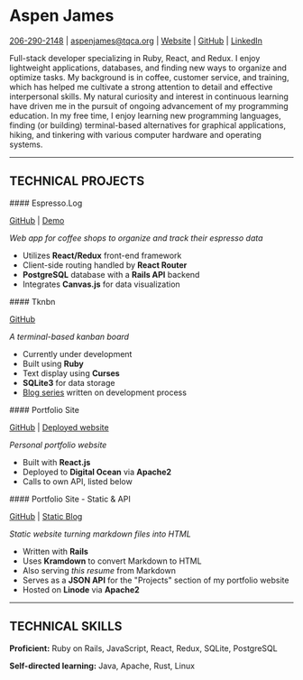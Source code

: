 # Aspen James

[206-290-2148][tel] \| [aspenjames@tqca.org][email] \| [Website][site] \| [GitHub][github] \| [LinkedIn][linkedin]

Full-stack developer specializing in Ruby, React, and Redux. I enjoy
lightweight applications, databases, and finding new ways to organize and
optimize tasks. My background is in coffee, customer service, and training,
which has helped me cultivate a strong attention to detail and effective
interpersonal skills. My natural curiosity and interest in continuous learning
have driven me in the pursuit of ongoing advancement of my programming
education. In my free time, I enjoy learning new programming languages, finding
(or building) terminal-based alternatives for graphical applications, hiking,
and tinkering with various computer hardware and operating systems.

---------

## TECHNICAL PROJECTS
<div id='project-container' markdown='1'>

<div class='section' id='section-1' markdown='1'>
#### Espresso.Log

[GitHub][gh-el] \| [Demo][demo-el]

*Web app for coffee shops to organize and track their espresso data*

* Utilizes **React/Redux** front-end framework
* Client-side routing handled by **React Router**
* **PostgreSQL** database with a **Rails API** backend
* Integrates **Canvas.js** for data visualization
</div>

<div class='section' id='section-2' markdown='1'>
#### Tknbn

[GitHub][gh-tk]

*A terminal-based kanban board*

* Currently under development
* Built using **Ruby**
* Text display using **Curses**
* **SQLite3** for data storage
* [Blog series][blog-tk] written on development process
</div>

<div class='section' id='section-3' markdown='1'>
#### Portfolio Site

[GitHub][gh-pf] \| [Deployed website][site]

*Personal portfolio website*

* Built with **React.js**
* Deployed to **Digital Ocean** via **Apache2**
* Calls to own API, listed below
</div>

<div class='section' id='section-4' markdown='1'>
#### Portfolio Site - Static & API

[GitHub][gh-st] \| [Static Blog][site-blog]

*Static website turning markdown files into HTML*

* Written with **Rails**
* Uses **Kramdown** to convert Markdown to HTML
* Also serving _this resume_ from Markdown
* Serves as a **JSON API** for the "Projects" section of my portfolio website
* Hosted on **Linode** via **Apache2**
</div>
</div>

---------

## TECHNICAL SKILLS

**Proficient:** Ruby on Rails, JavaScript, React, Redux, SQLite, PostgreSQL

**Self-directed learning:** Java, Apache, Rust, Linux

[email]: mailto:aspenjames@tqca.org
[github]: https://github.com/aspenjames
[linkedin]: https://linkedin.com/in/aspenjames
[site]: https://aspenjames.dev
[tel]: tel:2062902148

[gh-el]: https://github.com/aspenjames/espresso-log-react-simplified
[demo-el]: https://youtu.be/lAN5w8BDbHk

[gh-tk]: https://github.com/aspenjames/tknbn
[blog-tk]: https://dev.to/aspenjames/writing-a-terminal-application-in-2019-2hf6

[gh-pf]: https://github.com/aspenjames/portfolio-site

[gh-st]: https://github.com/aspenjames/portfolio-site-rails
[site-blog]: https://aspenjames.dev/blog

